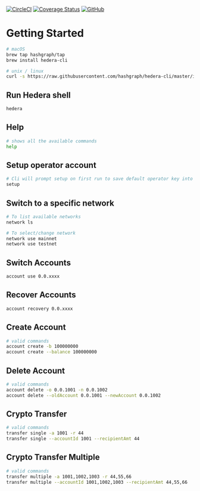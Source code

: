 [![CircleCI](https://circleci.com/gh/hashgraph/hedera-cli/tree/master.svg?style=shield)](https://circleci.com/gh/hashgraph/hedera-cli/tree/master) [![Coverage Status](https://coveralls.io/repos/github/hashgraph/hedera-cli/badge.svg?branch=test-coverage-jacoco)](https://coveralls.io/github/hashgraph/hedera-cli?branch=test-coverage-jacoco) [![GitHub](https://img.shields.io/github/license/hashgraph/hedera-mirror-node)](LICENSE)

# Getting Started

```bash
# macOS
brew tap hashgraph/tap
brew install hedera-cli

# unix / linux
curl -s https://raw.githubusercontent.com/hashgraph/hedera-cli/master/install.sh | bash
```

## Run Hedera shell

```bash
hedera
```

## Help

```bash
# shows all the available commands
help
```

## Setup operator account

```bash
# Cli will prompt setup on first run to save default operator key into ~/.hedera
setup
```

## Switch to a specific network

```bash
# To list available networks
network ls

# To select/change network
network use mainnet
network use testnet
```

## Switch Accounts

```bash
account use 0.0.xxxx
```

## Recover Accounts

```bash
account recovery 0.0.xxxx
```

## Create Account

```bash
# valid commands
account create -b 100000000 
account create --balance 100000000
```

## Delete Account

```bash
# valid commands
account delete -o 0.0.1001 -n 0.0.1002
account delete --oldAccount 0.0.1001 --newAccount 0.0.1002
```

## Crypto Transfer

```bash
# valid commands
transfer single -a 1001 -r 44 
transfer single --accountId 1001 --recipientAmt 44
```

## Crypto Transfer Multiple

```bash
# valid commands
transfer multiple -a 1001,1002,1003 -r 44,55,66 
transfer multiple --accountId 1001,1002,1003 --recipientAmt 44,55,66
```
